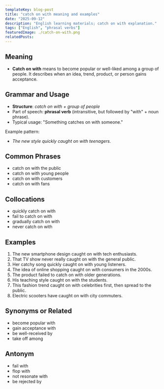 ```yaml
---
templateKey: blog-post
title: "catch on with meaning and examples"
date: "2025-09-12"
description: "English learning materials; catch on with explanation."
tags: ["English", "phrasal verbs"]
featuredImage: ./catch-on-with.png
relatedPosts:
---
```


## Meaning

- **Catch on with** means to become popular or well-liked among a group of people.
  It describes when an idea, trend, product, or person gains acceptance.

## Grammar and Usage

- **Structure**: _catch on with + group of people_
- Part of speech: **phrasal verb** (intransitive, but followed by "with" + noun phrase).
- Typical usage: "Something catches on with someone."

Example pattern:

- _The new style quickly caught on with teenagers._

## Common Phrases

- catch on with the public
- catch on with young people
- catch on with customers
- catch on with fans

## Collocations

- quickly catch on with
- fail to catch on with
- gradually catch on with
- never catch on with

## Examples

1. The new smartphone design caught on with tech enthusiasts.
2. That TV show never really caught on with the general public.
3. Her catchy song quickly caught on with young listeners.
4. The idea of online shopping caught on with consumers in the 2000s.
5. The product failed to catch on with older generations.
6. His teaching style caught on with the students.
7. This fashion trend caught on with celebrities first, then spread to the public.
8. Electric scooters have caught on with city commuters.

## Synonyms or Related

- become popular with
- gain acceptance with
- be well-received by
- take off among

## Antonym

- fail with
- flop with
- not resonate with
- be rejected by
